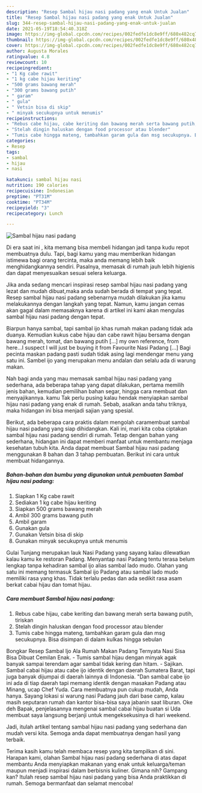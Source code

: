 ```yaml
---
description: "Resep Sambal hijau nasi padang yang enak Untuk Jualan"
title: "Resep Sambal hijau nasi padang yang enak Untuk Jualan"
slug: 344-resep-sambal-hijau-nasi-padang-yang-enak-untuk-jualan
date: 2021-05-19T18:54:40.318Z
image: https://img-global.cpcdn.com/recipes/002fedfe1dc8e9ff/680x482cq70/sambal-hijau-nasi-padang-foto-resep-utama.jpg
thumbnail: https://img-global.cpcdn.com/recipes/002fedfe1dc8e9ff/680x482cq70/sambal-hijau-nasi-padang-foto-resep-utama.jpg
cover: https://img-global.cpcdn.com/recipes/002fedfe1dc8e9ff/680x482cq70/sambal-hijau-nasi-padang-foto-resep-utama.jpg
author: Augusta Morales
ratingvalue: 4.8
reviewcount: 10
recipeingredient:
- "1 Kg cabe rawit"
- "1 kg cabe hijau keriting"
- "500 grams bawang merah"
- "300 grams bawang putih"
- " garam"
- " gula"
- " Vetsin bisa di skip"
- " minyak secukupnya untuk menumis"
recipeinstructions:
- "Rebus cabe hijau, cabe keriting dan bawang merah serta bawang putih, tiriskan"
- "Stelah dingin haluskan dengan food processor atau blender"
- "Tumis cabe hingga mateng, tambahkan garam gula dan msg secukupnya. Bisa disimpan di dalam kulkas hingga sebulan"
categories:
- Resep
tags:
- sambal
- hijau
- nasi

katakunci: sambal hijau nasi 
nutrition: 190 calories
recipecuisine: Indonesian
preptime: "PT31M"
cooktime: "PT34M"
recipeyield: "3"
recipecategory: Lunch

---
```



![Sambal hijau nasi padang](https://img-global.cpcdn.com/recipes/002fedfe1dc8e9ff/680x482cq70/sambal-hijau-nasi-padang-foto-resep-utama.jpg)

Di era  saat ini , kita memang bisa membeli hidangan jadi tanpa kudu repot membuatnya dulu. Tapi, bagi kamu yang mau memberikan hidangan istimewa bagi orang tercinta, maka anda memang lebih baik menghidangkannya sendiri. Pasalnya, memasak di rumah jauh lebih higienis dan dapat menyesuaikan sesuai selera keluarga.

Jika anda sedang mencari inspirasi resep sambal hijau nasi padang yang lezat dan mudah dibuat,maka anda sudah berada di tempat yang tepat. Resep sambal hijau nasi padang  sebenarnya mudah dilakukan jika kamu melakukannya dengan langkah yang tepat. Namun, kamu jangan cemas akan gagal dalam memasaknya 
karena di artikel ini kami akan mengulas sambal hijau nasi padang dengan tepat.  

Biarpun hanya sambal, tapi sambal ijo khas rumah makan padang tidak ada duanya. Kemudian kukus cabe hijau dan cabe rawit hijau bersama dengan bawang merah, tomat, dan bawang putih […] my own reference, from here…I suspect I will just be buying it from Favourite Nasi Padang […] Bagi pecinta maskan padang pasti sudah tidak asing lagi mendengar menu yang satu ini. Sambel ijo yang merupakan menu andalan dan selalu ada di warung makan.

Nah bagi anda yang mau memasak sambal hijau nasi padang yang sederhana, ada beberapa tahap yang dapat dilakukan, pertama memilih jenis bahan, kemudian pemilihan bahan segar, hingga cara membuat dan menyajikannya. kamu Tak perlu pusing kalau hendak menyiapkan sambal hijau nasi padang yang enak di rumah. Sebab, asalkan anda  tahu triknya, maka hidangan ini bisa menjadi sajian yang spesial.

Berikut, ada beberapa cara praktis  dalam mengolah caramembuat sambal hijau nasi padang yang siap dihidangkan. Kali ini, mari kita coba ciptakan sambal hijau nasi padang sendiri di rumah. Tetap dengan bahan yang sederhana, hidangan ini dapat memberi manfaat untuk membantu menjaga kesehatan tubuh kita. Anda dapat membuat Sambal hijau nasi padang menggunakan 8 bahan dan 3 tahap pembuatan. Berikut ini cara untuk membuat hidangannya.

<!--inarticleads1-->

##### Bahan-bahan dan bumbu yang digunakan untuk pembuatan Sambal hijau nasi padang:

1. Siapkan 1 Kg cabe rawit
1. Sediakan 1 kg cabe hijau keriting
1. Siapkan 500 grams bawang merah
1. Ambil 300 grams bawang putih
1. Ambil  garam
1. Gunakan  gula
1. Gunakan  Vetsin bisa di skip
1. Gunakan  minyak secukupnya untuk menumis


Gulai Tunjang merupakan lauk Nasi Padang yang sayang kalau dilewatkan kalau kamu ke restoran Padang. Menyantap nasi Padang tentu terasa belum lengkap tanpa kehadiran sambal ijo alias sambal lado mudo. Olahan yang satu ini memang termasuk Sambal ijo Padang atau sambal lado mudo memiliki rasa yang khas. Tidak terlalu pedas dan ada sedikit rasa asam berkat cabai hijau dan tomat hijau. 

<!--inarticleads2-->

##### Cara membuat Sambal hijau nasi padang:

1. Rebus cabe hijau, cabe keriting dan bawang merah serta bawang putih, tiriskan
1. Stelah dingin haluskan dengan food processor atau blender
1. Tumis cabe hingga mateng, tambahkan garam gula dan msg secukupnya. Bisa disimpan di dalam kulkas hingga sebulan


Bongkar Resep Sambal Ijo Ala Rumah Makan Padang Ternyata Nasi Sisa Bisa Dibuat Cemilan Enak. - Tumis sambal hijau dengan minyak agak banyak sampai terendam agar sambal tidak kering dan hitam. - Sajikan. Sambal cabai hijau atau cabe ijo identik dengan daerah Sumatera Barat, tapi juga banyak dijumpai di daerah lainnya di Indonesia. &#34;Dan sambal cabe ijo ini ada di tiap daerah tapi memang identik dengan masakan Padang atau Minang, ucap Chef Yuda. Cara membuatnya pun cukup mudah, Anda hanya. Sayang lokasi si warung nasi Padang jauh dari base camp, kalau masih seputaran rumah dan kantor bisa-bisa saya jabanin saat liburan. Oke deh Bapak, penjelasannya mengenai sambal cabai hijau buatan si Uda membuat saya langsung berjanji untuk mengeksekusinya di hari weekend. 

Jadi, itulah artikel tentang  sambal hijau nasi padang  yang sederhana dan mudah versi kita. Semoga anda dapat membuatnya dengan hasil yang terbaik. 

Terima kasih kamu telah membaca resep yang kita tampilkan di sini. Harapan kami, olahan  Sambal hijau nasi padang sederhana di atas dapat membantu Anda menyiapkan makanan yang enak untuk keluarga/teman maupun menjadi inspirasi dalam berbisnis kuliner. Gimana nih? Gampang kan? Itulah resep sambal hijau nasi padang yang bisa Anda praktikkan di rumah. Semoga bermanfaat dan selamat mencoba!

